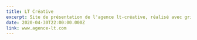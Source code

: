 ```yaml
---
title: LT Créative
excerpt: Site de présentation de l'agence lt-créative, réalisé avec gridsome
date: 2020-04-30T22:00:00.000Z
link: www.agence-lt.com
---
```

